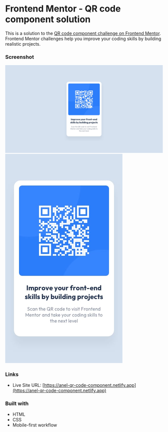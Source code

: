 # Frontend Mentor - QR code component solution

This is a solution to the [QR code component challenge on Frontend Mentor](https://www.frontendmentor.io/challenges/qr-code-component-iux_sIO_H). Frontend Mentor challenges help you improve your coding skills by building realistic projects. 

### Screenshot

![](https://github.com/AnDel55/frontend-mentor-qr-code-component/blob/main/desktop-design.jpg)
![](https://github.com/AnDel55/frontend-mentor-qr-code-component/blob/main/mobile-design.jpg)

### Links

- Live Site URL: [https://anel-qr-code-component.netlify.app](https://anel-qr-code-component.netlify.app)

### Built with

- HTML
- CSS
- Mobile-first workflow
